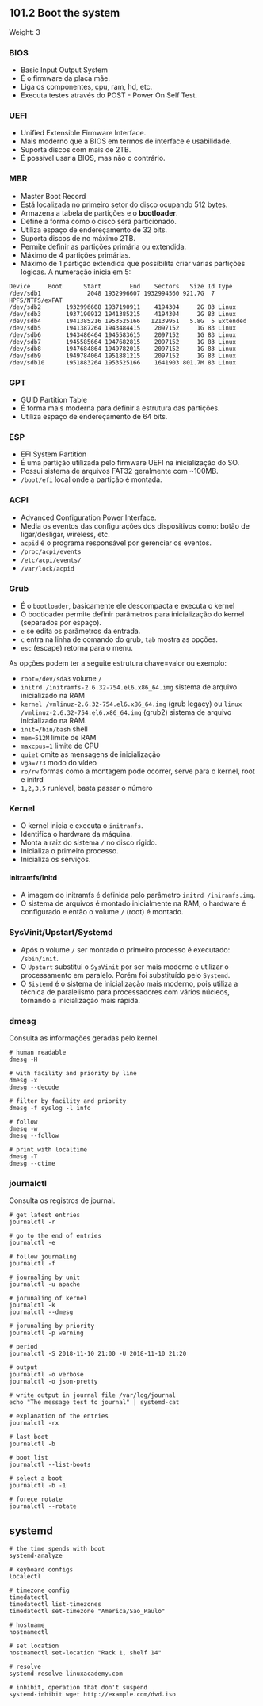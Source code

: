 ## 101.2 Boot the system
Weight: 3

### BIOS
* Basic Input Output System
* É o firmware da placa mãe.
* Liga os componentes, cpu, ram, hd, etc.
* Executa testes através do POST - Power On Self Test.

### UEFI

* Unified Extensible Firmware Interface.
* Mais moderno que a BIOS em termos de interface e usabilidade.
* Suporta discos com mais de 2TB.
* É possível usar a BIOS, mas não o contrário.

### MBR
* Master Boot Record
* Está localizada no primeiro setor do disco ocupando 512 bytes.
* Armazena a tabela de partições e o **bootloader**.
* Define a forma como o disco será particionado.
* Utiliza espaço de endereçamento de 32 bits.
* Suporta discos de no máximo 2TB.
* Permite definir as partições primária ou extendida.
* Máximo de 4 partições primárias.
* Máximo de 1 partição extendida que possibilita criar várias partições lógicas. A numeração inicia em 5:
```
Device     Boot      Start        End    Sectors   Size Id Type
/dev/sdb1             2048 1932996607 1932994560 921.7G  7 HPFS/NTFS/exFAT
/dev/sdb2       1932996608 1937190911    4194304     2G 83 Linux
/dev/sdb3       1937190912 1941385215    4194304     2G 83 Linux
/dev/sdb4       1941385216 1953525166   12139951   5.8G  5 Extended
/dev/sdb5       1941387264 1943484415    2097152     1G 83 Linux
/dev/sdb6       1943486464 1945583615    2097152     1G 83 Linux
/dev/sdb7       1945585664 1947682815    2097152     1G 83 Linux
/dev/sdb8       1947684864 1949782015    2097152     1G 83 Linux
/dev/sdb9       1949784064 1951881215    2097152     1G 83 Linux
/dev/sdb10      1951883264 1953525166    1641903 801.7M 83 Linux
```

### GPT
* GUID Partition Table
* É forma mais moderna para definir a estrutura das partições.
* Utiliza espaço de endereçamento de 64 bits.

### ESP
* EFI System Partition
* É uma partição utilizada pelo firmware UEFI na inicialização do SO.
* Possui sistema de arquivos FAT32 geralmente com ~100MB.
* `/boot/efi` local onde a partição é montada.

### ACPI

* Advanced Configuration Power Interface.
* Media os eventos das configurações dos dispositivos como: botão de ligar/desligar, wireless, etc.
* `acpid` é o programa responsável por gerenciar os eventos.
* `/proc/acpi/events`
* `/etc/acpi/events/`
* `/var/lock/acpid`

### Grub
* É o `bootloader`, basicamente ele descompacta e executa o kernel
* O bootloader permite definir parâmetros para inicialização do kernel (separados por espaço).
* `e` se edita os parâmetros da entrada.
* `c` entra na linha de comando do grub, `tab` mostra as opções.
* `esc` (escape) retorna para o menu.


As opções podem ter a seguite estrutura chave=valor ou <valor> exemplo:
* `root=/dev/sda3` volume `/`
* `initrd /initramfs-2.6.32-754.el6.x86_64.img` sistema de arquivo inicializado na RAM
* `kernel /vmlinuz-2.6.32-754.el6.x86_64.img` (grub legacy) ou `linux /vmlinuz-2.6.32-754.el6.x86_64.img` (grub2) sistema de arquivo inicializado na RAM.
* `init=/bin/bash` shell
* `mem=512M` limite de RAM
* `maxcpus=1` limite de CPU
* `quiet` omite as mensagens de inicialização
* `vga=773` modo do vídeo
* `ro/rw` formas como a montagem pode ocorrer, serve para o kernel, root e initrd
* `1,2,3,5` runlevel, basta passar o número

### Kernel
* O kernel inicia e executa o `initramfs`.
* Identifica o hardware da máquina.
* Monta a raiz do sistema `/` no disco rígido.
* Inicializa o primeiro processo.
* Inicializa os serviços.

#### Initramfs/Initd
* A imagem do initramfs é definida pelo parâmetro `initrd /iniramfs.img`.
* O sistema de arquivos é montado inicialmente na RAM, o hardware é configurado e então o volume `/` (root) é montado.

### SysVinit/Upstart/Systemd

* Após o volume `/` ser montado o primeiro processo é executado: `/sbin/init`.
* O `Upstart` substitui o `SysVinit` por ser mais moderno e utilizar o processamento em paralelo. Porém foi substituído pelo `Systemd`.
* O `Sistemd` é o sistema de inicialização mais moderno, pois utiliza a técnica de paralelismo para processadores com vários núcleos, tornando a inicialização mais rápida.

### dmesg

Consulta as informações geradas pelo kernel.

```shell
# human readable
dmesg -H

# with facility and priority by line
dmesg -x
dmesg --decode

# filter by facility and priority
dmesg -f syslog -l info

# follow
dmesg -w
dmesg --follow

# print with localtime
dmesg -T
dmesg --ctime
```

### journalctl

Consulta os registros de journal.

```shell
# get latest entries
journalctl -r

# go to the end of entries
journalctl -e

# follow journaling
journalctl -f

# journaling by unit
journalctl -u apache

# jorunaling of kernel
journalctl -k
journalctl --dmesg

# jorunaling by priority
journalctl -p warning

# period
journalctl -S 2018-11-10 21:00 -U 2018-11-10 21:20

# output
journalctl -o verbose
journalctl -o json-pretty

# write output in journal file /var/log/journal
echo "The message test to journal" | systemd-cat

# explanation of the entries
journalctl -rx

# last boot
journalctl -b

# boot list
journalctl --list-boots

# select a boot
journalctl -b -1

# forece rotate
journalctl --rotate
```

## systemd

```shell
# the time spends with boot
systemd-analyze

# keyboard configs
localectl

# timezone config
timedatectl
timedatectl list-timezones
timedatectl set-timezone "America/Sao_Paulo"

# hostname
hostnamectl

# set location
hostnamectl set-location "Rack 1, shelf 14"

# resolve
systemd-resolve linuxacademy.com

# inhibit, operation that don't suspend
systemd-inhibit wget http://example.com/dvd.iso
```
